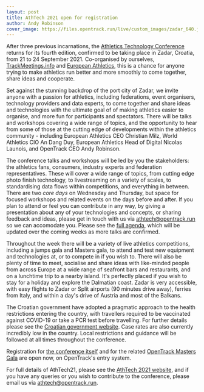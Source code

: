 ```yaml
---
layout: post
title: AthTech 2021 open for registration
author: Andy Robinson
cover_image: https://files.opentrack.run/live/custom_images/zadar_640.jpg
---
```



After three previous incarnations, the [Athletics Technology Conference](http://athtech.run/2021) returns for its fourth edition, confirmed to be taking place in Zadar, Croatia, from 21 to 24 September 2021.
Co-organised by ourselves, [TrackMeetings.info](https://trackmeetings.info/) and [European Athletics](https://european-athletics.com/), this is a chance for anyone trying to make athletics run better and more smoothly to come together, share ideas and cooperate.

Set against the stunning backdrop of the port city of Zadar, we invite anyone with a passion for athletics, including federations, event organisers, technology providers and data experts, to come together and share ideas and technologies with the ultimate goal of of making athletics easier to organise, and more fun for participants and spectators. There will be talks and workshops covering a wide range of topics, and the opportunity to hear from some of those at the cutting edge of developments within the athletics community - including European Athletics CEO Christian Milz, World Athletics CIO An Dang Duy, European Athletics Head of Digital Nicolas Launois, and OpenTrack CEO Andy Robinson.

The conference talks and workshops will be led by you the stakeholders: the athletics fans, consumers, industry experts and federation representatives. These will cover a wide range of topics, from cutting edge photo finish technology, to livestreaming on a variety of scales, to standardising data flows within competitions, and everything in between. There are two _core days_ on Wednesday and Thursday, but space for focused workshops and related events on the days before and after.   If you plan to attend or feel you can contribute in any way, by giving a presentation about any of your technologies and concepts, or sharing feedback and ideas, please get in touch with us via [athtech@opentrack.run](mailto://athtech@opentrack.run) so we can accomodate you. Please see the [full agenda](http://athtech.run/2021/agenda), which will be updated over the coming weeks as more talks are confirmed.

Throughout the week there will be a variety of live athletics competitions, including a jumps gala and Masters gala, to attend and test new equipment and technologies at, or to compete in if you wish to. There will also be plenty of time to meet, socialise and share ideas with like-minded people from across Europe at a wide range of seafront bars and restaurants, and on a lunchtime trip to a nearby island.   It's perfectly placed if you wish to stay for a holiday and explore the Dalmatian coast.    Zadar is very accessible,  with easy flights to Zadar or Split airports (90 minutes drive away), ferries from Italy, and within a day's drive of Austria and most of the Balkans.

The Croatian government have adopted a pragmatic approach to the health restrictions entering the country, with travellers required to be vaccinated against COVID-19 or take a PCR test before travelling. For further details please see the [Croatian government website](https://mup.gov.hr/uzg-covid/english/286212). Case rates are also currently incredibly low in the country. Local restrictions and guidance will be followed at all times throughout the conference.

Registration for [the conference itself](https://data.opentrack.run/en-gb/x/2021/HRV/athtech/) and for the related [OpenTrack Masters Gala](https://data.opentrack.run/en-gb/x/2021/HRV/otmastersgala/) are open now, on OpenTrack's entry system.

For full details of AthTech21, please see the [AthTech 2021 website](http://athtech.run/2021), and if you have any queries or you wish to contribute to the conference, please email us via [athtech@opentrack.run](mailto://athtech@opentrack.run).




